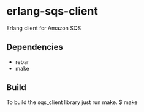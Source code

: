 # erlang-sqs-client

Erlang client for Amazon SQS

## Dependencies
* rebar
* make

## Build
To build the sqs_client library just run make.
$ make

